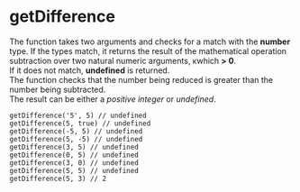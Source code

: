 # getDifference

The function takes two arguments and checks for a match with the __number__ type.
If the types match, it returns the result of the mathematical operation  
subtraction over two natural numeric arguments, ĸwhich __> 0__.  
If it does not match, __undefined__ is returned.  
The function checks that the number being reduced is greater than the number being subtracted.  
The result can be either a _positive integer_ or _undefined_.

```
getDifference('5', 5) // undefined
getDifference(5, true) // undefined
getDifference(-5, 5) // undefined
getDifference(5, -5) // undefined
getDifference(3, 5) // undefined
getDifference(0, 5) // undefined
getDifference(3, 0) // undefined
getDifference(5, 5) // undefined
getDifference(5, 3) // 2
```
